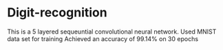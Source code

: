 # Digit-recognition
This is a 5 layered sequeuntial convolutional neural network.
Used MNIST data set for training
Achieved an accuracy of 99.14% on 30 epochs
